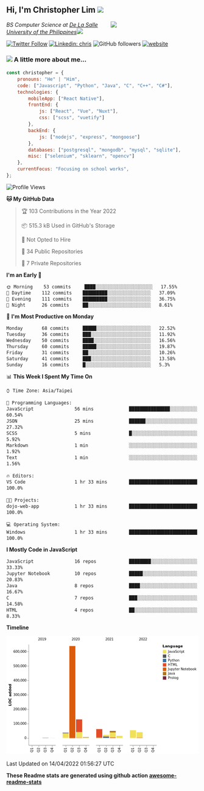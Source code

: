<h2>Hi, I'm Christopher Lim <img src="https://media3.giphy.com/media/r3SVtaGUukD5V6UjzP/giphy.gif" width="50" /></h2>
<img align='right' src="https://media.giphy.com/media/M9gbBd9nbDrOTu1Mqx/giphy.gif" width="230">
<p><em>BS Computer Science at <a href="https://www.dlsu.edu.ph/">De La Salle University of the Philippines</a><img src="https://media.giphy.com/media/WUlplcMpOCEmTGBtBW/giphy.gif" width="30"> 
</em></p>

[![Twitter Follow](https://img.shields.io/twitter/follow/ClovesJL?label=Follow)](https://twitter.com/intent/follow?screen_name=ClovesJL)
[![Linkedin: chris](https://img.shields.io/badge/-chris-blue?style=flat-square&logo=Linkedin&logoColor=white&link=https://www.linkedin.com/in/christopher-lim-122831183/)](https://www.linkedin.com/in/christopher-lim-122831183/)
![GitHub followers](https://img.shields.io/github/followers/cc-visionary?label=Follow&style=social)
[![website](https://img.shields.io/badge/Website-46a2f1.svg?&style=flat-square&logo=Google-Chrome&logoColor=white&link=http://christopherlim.surge.sh/)](http://christopherlim.surge.sh/)

### <img src="https://media.giphy.com/media/VgCDAzcKvsR6OM0uWg/giphy.gif" width="50"> A little more about me...  

```javascript
const christopher = {
    pronouns: "He" | "Him",
    code: ["Javascript", "Python", "Java", "C", "C++", "C#"],
    technologies: {
        mobileApp: ["React Native"],
        frontEnd: {
            js: ["React", "Vue", "Nuxt"],
            css: ["scss", "vuetify"]
        },
        backEnd: {
            js: ["nodejs", "express", "mongoose"]
        },
        databases: ["postgresql", "mongodb", "mysql", "sqlite"],
        misc: ["selenium", "sklearn", "opencv"]
    },
    currentFocus: "Focusing on school works",
};
```

<!--START_SECTION:waka-->
![Profile Views](http://img.shields.io/badge/Profile%20Views-0-blue)

**🐱 My GitHub Data** 

> 🏆 103 Contributions in the Year 2022
 > 
> 📦 515.3 kB Used in GitHub's Storage 
 > 
> 🚫 Not Opted to Hire
 > 
> 📜 34 Public Repositories 
 > 
> 🔑 7 Private Repositories  
 > 
**I'm an Early 🐤** 

```text
🌞 Morning    53 commits     ████░░░░░░░░░░░░░░░░░░░░░   17.55% 
🌆 Daytime    112 commits    █████████░░░░░░░░░░░░░░░░   37.09% 
🌃 Evening    111 commits    █████████░░░░░░░░░░░░░░░░   36.75% 
🌙 Night      26 commits     ██░░░░░░░░░░░░░░░░░░░░░░░   8.61%

```
📅 **I'm Most Productive on Monday** 

```text
Monday       68 commits     █████░░░░░░░░░░░░░░░░░░░░   22.52% 
Tuesday      36 commits     ███░░░░░░░░░░░░░░░░░░░░░░   11.92% 
Wednesday    50 commits     ████░░░░░░░░░░░░░░░░░░░░░   16.56% 
Thursday     60 commits     █████░░░░░░░░░░░░░░░░░░░░   19.87% 
Friday       31 commits     ██░░░░░░░░░░░░░░░░░░░░░░░   10.26% 
Saturday     41 commits     ███░░░░░░░░░░░░░░░░░░░░░░   13.58% 
Sunday       16 commits     █░░░░░░░░░░░░░░░░░░░░░░░░   5.3%

```


📊 **This Week I Spent My Time On** 

```text
⌚︎ Time Zone: Asia/Taipei

💬 Programming Languages: 
JavaScript               56 mins             ███████████████░░░░░░░░░░   60.54% 
JSON                     25 mins             ██████░░░░░░░░░░░░░░░░░░░   27.32% 
SCSS                     5 mins              █░░░░░░░░░░░░░░░░░░░░░░░░   5.92% 
Markdown                 1 min               ░░░░░░░░░░░░░░░░░░░░░░░░░   1.92% 
Text                     1 min               ░░░░░░░░░░░░░░░░░░░░░░░░░   1.56%

🔥 Editors: 
VS Code                  1 hr 33 mins        █████████████████████████   100.0%

🐱‍💻 Projects: 
dojo-web-app             1 hr 33 mins        █████████████████████████   100.0%

💻 Operating System: 
Windows                  1 hr 33 mins        █████████████████████████   100.0%

```

**I Mostly Code in JavaScript** 

```text
JavaScript               16 repos            ████████░░░░░░░░░░░░░░░░░   33.33% 
Jupyter Notebook         10 repos            █████░░░░░░░░░░░░░░░░░░░░   20.83% 
Java                     8 repos             ████░░░░░░░░░░░░░░░░░░░░░   16.67% 
C                        7 repos             ███░░░░░░░░░░░░░░░░░░░░░░   14.58% 
HTML                     4 repos             ██░░░░░░░░░░░░░░░░░░░░░░░   8.33%

```


**Timeline**

![Chart not found](https://raw.githubusercontent.com/cc-visionary/cc-visionary/master/charts/bar_graph.png) 


 Last Updated on 14/04/2022 01:56:27 UTC
<!--END_SECTION:waka-->

**These Readme stats are generated using github action [awesome-readme-stats](https://github.com/anmol098/waka-readme-stats)**
